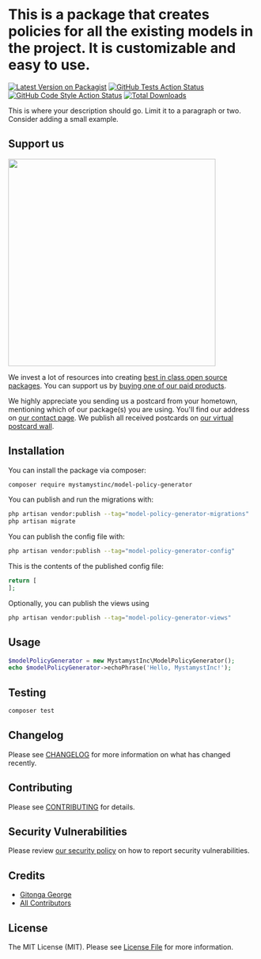 # This is a package that creates policies for all the existing models in the project. It is customizable and easy to use.

[![Latest Version on Packagist](https://img.shields.io/packagist/v/mystamystinc/model-policy-generator.svg?style=flat-square)](https://packagist.org/packages/mystamystinc/model-policy-generator)
[![GitHub Tests Action Status](https://img.shields.io/github/actions/workflow/status/mystamystinc/model-policy-generator/run-tests.yml?branch=main&label=tests&style=flat-square)](https://github.com/mystamystinc/model-policy-generator/actions?query=workflow%3Arun-tests+branch%3Amain)
[![GitHub Code Style Action Status](https://img.shields.io/github/actions/workflow/status/mystamystinc/model-policy-generator/fix-php-code-style-issues.yml?branch=main&label=code%20style&style=flat-square)](https://github.com/mystamystinc/model-policy-generator/actions?query=workflow%3A"Fix+PHP+code+style+issues"+branch%3Amain)
[![Total Downloads](https://img.shields.io/packagist/dt/mystamystinc/model-policy-generator.svg?style=flat-square)](https://packagist.org/packages/mystamystinc/model-policy-generator)

This is where your description should go. Limit it to a paragraph or two. Consider adding a small example.

## Support us

[<img src="https://github-ads.s3.eu-central-1.amazonaws.com/model-policy-generator.jpg?t=1" width="419px" />](https://spatie.be/github-ad-click/model-policy-generator)

We invest a lot of resources into creating [best in class open source packages](https://spatie.be/open-source). You can support us by [buying one of our paid products](https://spatie.be/open-source/support-us).

We highly appreciate you sending us a postcard from your hometown, mentioning which of our package(s) you are using. You'll find our address on [our contact page](https://spatie.be/about-us). We publish all received postcards on [our virtual postcard wall](https://spatie.be/open-source/postcards).

## Installation

You can install the package via composer:

```bash
composer require mystamystinc/model-policy-generator
```

You can publish and run the migrations with:

```bash
php artisan vendor:publish --tag="model-policy-generator-migrations"
php artisan migrate
```

You can publish the config file with:

```bash
php artisan vendor:publish --tag="model-policy-generator-config"
```

This is the contents of the published config file:

```php
return [
];
```

Optionally, you can publish the views using

```bash
php artisan vendor:publish --tag="model-policy-generator-views"
```

## Usage

```php
$modelPolicyGenerator = new MystamystInc\ModelPolicyGenerator();
echo $modelPolicyGenerator->echoPhrase('Hello, MystamystInc!');
```

## Testing

```bash
composer test
```

## Changelog

Please see [CHANGELOG](CHANGELOG.md) for more information on what has changed recently.

## Contributing

Please see [CONTRIBUTING](CONTRIBUTING.md) for details.

## Security Vulnerabilities

Please review [our security policy](../../security/policy) on how to report security vulnerabilities.

## Credits

- [Gitonga George](https://github.com/GitongaGeorge)
- [All Contributors](../../contributors)

## License

The MIT License (MIT). Please see [License File](LICENSE.md) for more information.
